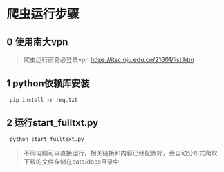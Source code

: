 # 爬虫运行步骤
## 0 使用南大vpn
> 爬虫运行前务必登录vpn
https://itsc.nju.edu.cn/21601/list.htm
## 1 python依赖库安装
` pip install -r req.txt`
## 2 运行start_fulltxt.py
` python start_fulltext.py`
> 不同电脑可以直接运行，相关链接和内容已经配置好，会自动分布式爬取
> 下载的文件存储在data/docs目录中